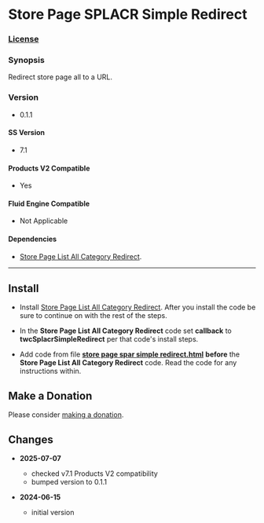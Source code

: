# Store Page SPLACR Simple Redirect

### [License][1]

### Synopsis

Redirect store page all to a URL.

### Version

 * 0.1.1

#### SS Version

  * 7.1

#### Products V2 Compatible 

  * Yes

#### Fluid Engine Compatible

  * Not Applicable

#### Dependencies

  * [Store Page List All Category Redirect][2].

---

## Install

* Install [Store Page List All Category Redirect][2]. After you install the code
  be sure to continue on with the rest of the steps.
  
* In the **Store Page List All Category Redirect** code set **callback** to
  **twcSplacrSimpleRedirect** per that code's install steps.
  
* Add code from file **[store page spar simple redirect.html][3]** **before**
  the **Store Page List All Category Redirect** code. Read the code for any
  instructions within.

## Make a Donation

Please consider [making a donation][4].

## Changes

* **2025-07-07**

  * checked v7.1 Products V2 compatibility
  * bumped version to 0.1.1
  
* **2024-06-15**

  * initial version

[1]: https://github.com/tomsWebConsulting/twcsl/blob/main/LICENSE.txt#L1
[2]: https://github.com/tomsWebConsulting/twcsl/tree/main/v7.1/Page/Store/List/Store%20Page%20List%20All%20Category%20Redirect#store-page-list-all-category-redirect
[3]: store%20page%20spar%20simple%20redirect.html#L1
[4]: https://github.com/tomsWebConsulting/twcsl#make-a-donation
